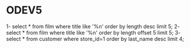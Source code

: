 # ODEV5
1- select * from film
where title like '%n'
order by length desc
limit 5;
2- select * from film
where title like '%n'
order by length
offset 5
limit 5;
3- select * from customer
where store_id=1
order by last_name desc
limit 4;


